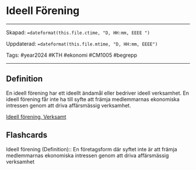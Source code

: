 # Ideell Förening

---
Skapad: `=dateformat(this.file.ctime, "D, HH:mm, EEEE ")`

Uppdaterad: `=dateformat(this.file.mtime, "D, HH:mm, EEEE")`

Tags: #year2024 #KTH #ekonomi #CM1005 #begrepp

---

## Definition

En ideell förening har ett ideellt ändamål eller bedriver ideell verksamhet. En ideell förening får inte ha till syfte att främja medlemmarnas ekonomiska intressen genom att driva affärsmässig verksamhet.

[Ideell förening, Verksamt](https://www.verksamt.se/starta/valj-foretagsform/ideell-forening)

## Flashcards

Ideell förening (Definition):: En företagsform där syftet inte är att främja medlemmarnas ekonomiska intressen genom att driva affärsmässig verksamhet
<!--SR:!2024-04-05,52,290-->

